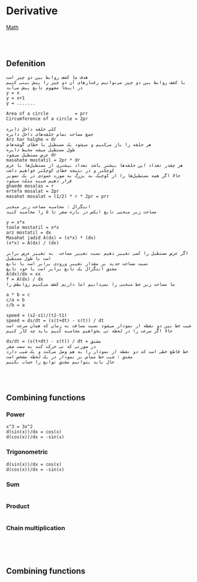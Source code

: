 <!--------------------------------------------------------------------------------- Derivative -->
# Derivative
[Math]



<!--------------------------------------------------------------------------------- Defenition -->
<br><br>

## Defenition
```
هدف ما کشف روابط بین دو چیز است
با کشف روابط بین دو چیز می‌توانیم رفتارهای آن دو چیز را پیش‌ بینی کنیم
در اینجا مفهوم تابع پیش می‌آید
y = x
y = x+1
y = .......
```
```
Area of ​​a circle          = prr
Circumference of a circle = 2pr
```
```
کلی حلقه داخل دایره
جمع مساحت تمام حلقه‌های داخل دایره
Arz har halghe = dr
هر حلقه را باز می‌کنیم و می‌شود یک مستطیل با خطای گوشه‌هاش
طول مستطیل میشه محیط دایره
عرض مستطیل می‌شود dr
masahate mostatil = 2pr * dr
هر چقدر تعداد این حلقه‌ها بیشتر باشد تعداد بیشتری از مستطیل‌ها با عرض کوچکتر و در نتیجه خطای کوچکتر خواهیم داشت
حالا اگر همه مستطیل‌ها را از کوچیک به بزرگ به صورت عمودی در یک تصویر قرار دهیم شبیه مثلث می‌شود
ghaede mosalas = r
ertefa mosalat = 2pr
masahat mosalat = (1/2) * r * 2pr = prr
```
```
انتگرال : محاسبه مساحت زیر منحنی
مساحت زیر منحنی تابع ایکس در بازه صفر تا ۵ را محاسبه کنید
```
```
y = x*x
toole mostatil = x*x
arz mostatil = dx
Masahat jadid A(dx) = (x*x) * (dx)
(x*x) = A(dx) / (dx)

اگر عرض مستطیل را کمی تغییر دهیم نسبت تغییر مساحت  به تغییر عرض برابر است با طول مستطیل
نسبت مساحت جدید بر مقدار تغییر ورودی برابر است با تابع
مشتق انتگرال یک تابع برابر است با خود تابع
A(dx)/dx = xx
f = A(dx) / dx
ما مساحت زیر خط منحنی را نمی‌دانیم اما داریم کشف می‌کنیم روابطش را
```
```
a * b = c
c/a = b
c/b = a
```
```  
speed = (s2-s1)/(t2-t1)
speed = ds/dt = (s(t+dt) - s(t)) / dt 
شیب خط بین دو نقطه از نمودار می‌شود نسبت مسافت به زمان که همان سرعت است
حالا اگر سرعت را در لحظه تی بخواهیم محاسبه کنیم باید چه کار کنیم
```
```
ds/dt = (s(t+dt) - s(t)) / dt = مشتق
در صورتی که تی حرکت کند به سمت صفر
خط قاطع خطی است که دو نقطه از نمودار را به هم وصل می‌کند و یک شیب دارد
مشتق : شیب خط مماس بر نمودار در یک لحظه مشخص است
حال باید بتوانیم مشتق توابع را حساب بکنیم
```



<!--------------------------------------------------------------------------------- Combining functions Rules -->
<br><br>

## Combining functions
<!-------------------------- Power -->
### Power
```
x^3 = 3x^2
d(sin(x))/dx = cos(x)
d(cos(x))/dx = -sin(x)
```
<!-------------------------- Trigonometric -->
### Trigonometric
```
d(sin(x))/dx = cos(x)
d(cos(x))/dx = -sin(x)
```
<!-------------------------- Sum -->
### Sum
```
```
<!-------------------------- Product -->
### Product
```
```

<!-------------------------- Chain multiplication -->
### Chain multiplication
```
```






<!--------------------------------------------------------------------------------- Combining functions Rules -->
<br><br>

## Combining functions


<!--------------------------------------------------------------------------------- Link -->
[Math]: https://github.com/kashanimorteza/math_document/blob/main/README.md
[Differential]: https://github.com/kashanimorteza/math_document/blob/main/differential.md

